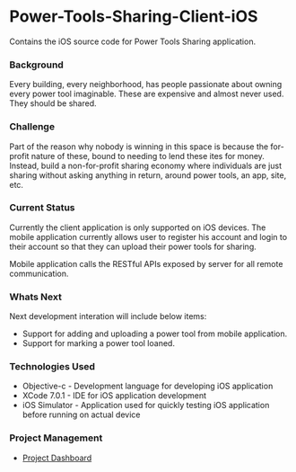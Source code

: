 # Power-Tools-Sharing-Client-iOS

Contains the iOS source code for Power Tools Sharing application.

### Background

Every building, every neighborhood, has people passionate about owning every power tool imaginable. 
These are expensive and almost never used. They should be shared.

### Challenge

Part of the reason why nobody is winning in this space is because the for-profit nature of these, 
bound to needing to lend these ites for money. Instead, build a non-for-profit sharing economy where 
individuals are just sharing without asking anything in return, around power tools, an app, site, etc.

### Current Status

Currently the client application is only supported on iOS devices. The mobile application currently allows user
to register his account and login to their account so that they can upload their power tools for sharing. 

Mobile application calls the RESTful APIs exposed by server for all remote communication.

### Whats Next

Next development interation will include below items:
* Support for adding and uploading a power tool from mobile application.
* Support for marking a power tool loaned.

### Technologies Used

* Objective-c - Development language for developing iOS application
* XCode 7.0.1 - IDE for iOS application development
* iOS Simulator - Application used for quickly testing iOS application before running on actual device

### Project Management
* [Project Dashboard](https://waffle.io/asheesh-agarwal/Power-Tools-Sharing)


